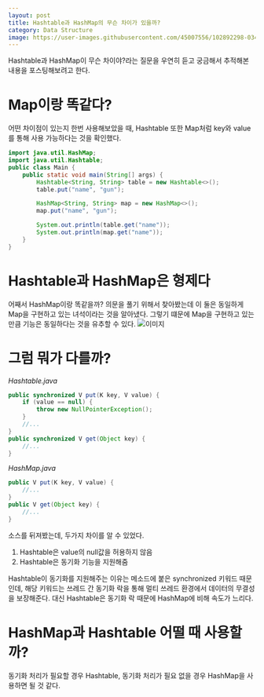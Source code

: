 ```yaml
---
layout: post
title: Hashtable과 HashMap의 무슨 차이가 있을까?
category: Data Structure
image: https://user-images.githubusercontent.com/45007556/102892298-0342ce80-44a3-11eb-97cc-981365354e3a.png
---
```

Hashtable과 HashMap이 무슨 차이야?라는 질문을 우연히 듣고 궁금해서 추적해본 내용을 포스팅해보려고 한다.

# Map이랑 똑같다?
어떤 차이점이 있는지 한번 사용해보았을 때, Hashtable 또한 Map처럼 key와 value를 통해 사용 가능하다는 것을 확인했다.
```java
import java.util.HashMap;
import java.util.Hashtable;
public class Main {
    public static void main(String[] args) {
        Hashtable<String, String> table = new Hashtable<>();
        table.put("name", "gun");

        HashMap<String, String> map = new HashMap<>();
        map.put("name", "gun");

        System.out.println(table.get("name"));
        System.out.println(map.get("name"));
    }
}
```

# Hashtable과 HashMap은 형제다
어째서 HashMap이랑 똑같을까? 의문을 풀기 위해서 찾아봤는데 이 둘은 동일하게 Map을 구현하고 있는 녀석이라는 것을 알아냈다. 그렇기 떄문에 Map을 구현하고 있는 만큼 기능은 동일하다는 것을 유추할 수 있다.
![이미지](https://user-images.githubusercontent.com/45007556/102892298-0342ce80-44a3-11eb-97cc-981365354e3a.png)

# 그럼 뭐가 다를까?
*Hashtable.java*
```java
public synchronized V put(K key, V value) {
    if (value == null) {
        throw new NullPointerException();
    }
    //...
}
public synchronized V get(Object key) {
    //...
}
```
*HashMap.java*
```java
public V put(K key, V value) {
    //...
}
public V get(Object key) {
    //...
}
```

소스를 뒤져봤는데, 두가지 차이를 알 수 있었다.
1. Hashtable은 value의 null값을 허용하지 않음
2. Hashtable은 동기화 기능을 지원해줌

Hashtable이 동기화를 지원해주는 이유는 메소드에 붙은 synchronized 키워드 때문인데, 해당 키워드는 쓰레드 간 동기화 락을 통해 멀티 쓰레드 환경에서 데이터의 무결성을 보장해준다. 대신 Hashtable은 동기화 락 때문에 HashMap에 비해 속도가 느리다.

# HashMap과 Hashtable 어떨 때 사용할까?
동기화 처리가 필요할 경우 Hashtable, 동기화 처리가 필요 없을 경우 HashMap을 사용하면 될 것 같다.
